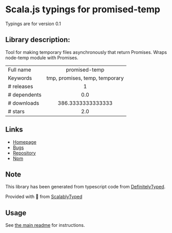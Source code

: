 
# Scala.js typings for promised-temp

Typings are for version 0.1

## Library description:
Tool for making temporary files asynchronously that return Promises. Wraps node-temp module with Promises.

|                    |                 |
| ------------------ | :-------------: |
| Full name          | promised-temp |
| Keywords           | tmp, promises, temp, temporary |
| # releases         | 1 |
| # dependents       | 0.0 |
| # downloads        | 386.3333333333333 |
| # stars            | 2.0 |

## Links
- [Homepage](https://github.com/mikaturunen/promised-temp)
- [Bugs](https://github.com/mikaturunen/promised-temp/issues)
- [Repository](https://github.com/mikaturunen/promised-temp)
- [Npm](https://www.npmjs.com/package/promised-temp)
    


## Note
This library has been generated from typescript code from [DefinitelyTyped](https://definitelytyped.org).

Provided with :purple_heart: from [ScalablyTyped](https://github.com/oyvindberg/ScalablyTyped)

## Usage
See [the main readme](../../readme.md) for instructions.



